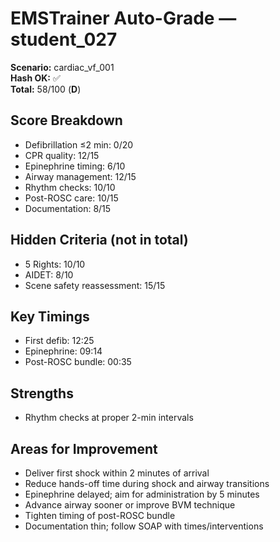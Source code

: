 # EMSTrainer Auto-Grade — student_027
**Scenario:** cardiac_vf_001  
**Hash OK:** ✅  
**Total:** 58/100 (**D**)

## Score Breakdown
- Defibrillation ≤2 min: 0/20
- CPR quality: 12/15
- Epinephrine timing: 6/10
- Airway management: 12/15
- Rhythm checks: 10/10
- Post-ROSC care: 10/15
- Documentation: 8/15

## Hidden Criteria (not in total)
- 5 Rights: 10/10
- AIDET: 8/10
- Scene safety reassessment: 15/15

## Key Timings
- First defib: 12:25
- Epinephrine: 09:14
- Post-ROSC bundle: 00:35

## Strengths
- Rhythm checks at proper 2-min intervals

## Areas for Improvement
- Deliver first shock within 2 minutes of arrival
- Reduce hands-off time during shock and airway transitions
- Epinephrine delayed; aim for administration by 5 minutes
- Advance airway sooner or improve BVM technique
- Tighten timing of post-ROSC bundle
- Documentation thin; follow SOAP with times/interventions